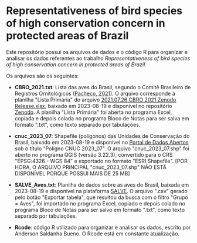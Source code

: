 # Representativeness of bird species of high conservation concern in protected areas of Brazil

Este repositório possui os arquivos de dados e o código R para organizar e analisar os dados referentes ao trabalho *Representativeness of bird species of high conservation concern in protected areas of Brazil*.

Os arquivos são os seguintes:

* **CBRO_2021.txt**: Lista das aves do Brasil, segundo o Comitê Brasileiro de Registros Ornitológicos ([Pacheco, 2021](https://doi.org/10.1007/s43388-021-00058-x)). O arquivo corresponde à planilha "Lista Primária" do arquivo [2021.07.26 CBRO 2021 Zenodo Release.xlsx](https://zenodo.org/record/5138368/files/2021.07.26%20CBRO%202021%20Zenodo%20Release.xlsx?download=1), baixado em 2023-08-19 e disponível no repositório [Zenodo](https://zenodo.org/record/5138368). A planilha "Lista Primária" foi aberta no programa Excel, copiada e depois colada no programa Bloco de Notas para ser salva em formato ".txt", como texto separado por tabulações.

* **cnuc_2023_07**: Shapefile (polígonos) das Unidades de Conservação do Brasil, baixado em 2023-08-19 e disponível no [Portal de Dados Abertos](https://dados.gov.br/dados/conjuntos-dados/unidadesdeconservacao) sob o título "Polígno CNUC 2023_07". O arquivo "cnuc_2023_07.shp" foi aberto no programa QGIS (versão 3.22.3), convertido para o CRS "EPSG:4326  - WGS 84" e exportado no formato "ESRI Shapefile". [POR HORA, O ARQUIVO PRINCIPAL "cnuc_2023_07.shp" NÃO ESTÁ DISPONÍVEL PORQUE POSSUI MAIS DE 25 MB]

* **SALVE_Aves.txt**: Planilha de dados sobre as aves do Brasil, baixada em 2023-08-19 e disponível na plataforma [SALVE](https://salve.icmbio.gov.br). O arquivo ".csv" gerado pelo botão "Exportar tabela", que resultou da busca com o filtro "Grupo = Aves", foi importado no programa Excel, copiado e depois colado no programa Bloco de Notas para ser salvo em formato ".txt", como texto separado por tabulações.

* **Rcode**: código R utilizado para organizar e analisar os dados, escrito por Anderson Saldanha Bueno. O Rcode está em constante atualização.
